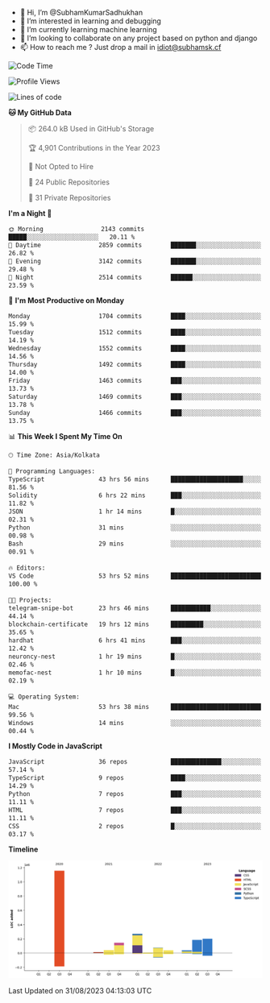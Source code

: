 - 👋 Hi, I’m @SubhamKumarSadhukhan
- 👀 I’m interested in learning and debugging
- 🌱 I’m currently learning machine learning
- 💞️ I’m looking to collaborate on any project based on python and django
- 📫 How to reach me ?
      Just drop a mail in idiot@subhamsk.cf

<!---
SubhamKumarSadhukhan/SubhamKumarSadhukhan is a ✨ special ✨ repository because its `README.md` (this file) appears on your GitHub profile.
You can click the Preview link to take a look at your changes.
--->


<!--START_SECTION:waka-->
![Code Time](http://img.shields.io/badge/Code%20Time-1%2C540%20hrs%201%20min-blue)

![Profile Views](http://img.shields.io/badge/Profile%20Views-14-blue)

![Lines of code](https://img.shields.io/badge/From%20Hello%20World%20I%27ve%20Written-2.2%20million%20lines%20of%20code-blue)

**🐱 My GitHub Data** 

> 📦 264.0 kB Used in GitHub's Storage 
 > 
> 🏆 4,901 Contributions in the Year 2023
 > 
> 🚫 Not Opted to Hire
 > 
> 📜 24 Public Repositories 
 > 
> 🔑 31 Private Repositories 
 > 
**I'm a Night 🦉** 

```text
🌞 Morning                2143 commits        █████░░░░░░░░░░░░░░░░░░░░   20.11 % 
🌆 Daytime                2859 commits        ███████░░░░░░░░░░░░░░░░░░   26.82 % 
🌃 Evening                3142 commits        ███████░░░░░░░░░░░░░░░░░░   29.48 % 
🌙 Night                  2514 commits        ██████░░░░░░░░░░░░░░░░░░░   23.59 % 
```
📅 **I'm Most Productive on Monday** 

```text
Monday                   1704 commits        ████░░░░░░░░░░░░░░░░░░░░░   15.99 % 
Tuesday                  1512 commits        ████░░░░░░░░░░░░░░░░░░░░░   14.19 % 
Wednesday                1552 commits        ████░░░░░░░░░░░░░░░░░░░░░   14.56 % 
Thursday                 1492 commits        ████░░░░░░░░░░░░░░░░░░░░░   14.00 % 
Friday                   1463 commits        ███░░░░░░░░░░░░░░░░░░░░░░   13.73 % 
Saturday                 1469 commits        ███░░░░░░░░░░░░░░░░░░░░░░   13.78 % 
Sunday                   1466 commits        ███░░░░░░░░░░░░░░░░░░░░░░   13.75 % 
```


📊 **This Week I Spent My Time On** 

```text
🕑︎ Time Zone: Asia/Kolkata

💬 Programming Languages: 
TypeScript               43 hrs 56 mins      ████████████████████░░░░░   81.56 % 
Solidity                 6 hrs 22 mins       ███░░░░░░░░░░░░░░░░░░░░░░   11.82 % 
JSON                     1 hr 14 mins        █░░░░░░░░░░░░░░░░░░░░░░░░   02.31 % 
Python                   31 mins             ░░░░░░░░░░░░░░░░░░░░░░░░░   00.98 % 
Bash                     29 mins             ░░░░░░░░░░░░░░░░░░░░░░░░░   00.91 % 

🔥 Editors: 
VS Code                  53 hrs 52 mins      █████████████████████████   100.00 % 

🐱‍💻 Projects: 
telegram-snipe-bot       23 hrs 46 mins      ███████████░░░░░░░░░░░░░░   44.14 % 
blockchain-certificate   19 hrs 12 mins      █████████░░░░░░░░░░░░░░░░   35.65 % 
hardhat                  6 hrs 41 mins       ███░░░░░░░░░░░░░░░░░░░░░░   12.42 % 
neuroncy-nest            1 hr 19 mins        █░░░░░░░░░░░░░░░░░░░░░░░░   02.46 % 
memofac-nest             1 hr 10 mins        █░░░░░░░░░░░░░░░░░░░░░░░░   02.19 % 

💻 Operating System: 
Mac                      53 hrs 38 mins      █████████████████████████   99.56 % 
Windows                  14 mins             ░░░░░░░░░░░░░░░░░░░░░░░░░   00.44 % 
```

**I Mostly Code in JavaScript** 

```text
JavaScript               36 repos            ██████████████░░░░░░░░░░░   57.14 % 
TypeScript               9 repos             ████░░░░░░░░░░░░░░░░░░░░░   14.29 % 
Python                   7 repos             ███░░░░░░░░░░░░░░░░░░░░░░   11.11 % 
HTML                     7 repos             ███░░░░░░░░░░░░░░░░░░░░░░   11.11 % 
CSS                      2 repos             █░░░░░░░░░░░░░░░░░░░░░░░░   03.17 % 
```



**Timeline**

![Lines of Code chart](https://raw.githubusercontent.com/SubhamKumarSadhukhan/SubhamKumarSadhukhan/main/assets/bar_graph.png)


 Last Updated on 31/08/2023 04:13:03 UTC
<!--END_SECTION:waka-->
